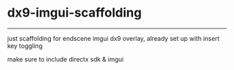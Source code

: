 # dx9-imgui-scaffolding

______________________________________________

just scaffolding for endscene imgui dx9 overlay, already
set up with insert key toggling

make sure to include directx sdk & imgui
